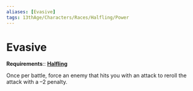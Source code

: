```yaml
---
aliases: [Evasive]
tags: 13thAge/Characters/Races/Halfling/Power
---
```

# Evasive

__Requirements__:: __[Halfling](../8-Halfling.md)__

Once per battle, force an enemy that hits you with an attack to reroll the attack with a –2 penalty.


